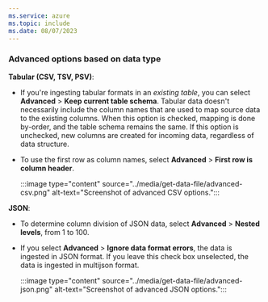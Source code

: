 ```yaml
---
ms.service: azure
ms.topic: include
ms.date: 08/07/2023
---
```

### Advanced options based on data type

**Tabular (CSV, TSV, PSV)**:

* If you're ingesting tabular formats in an *existing table*, you can select **Advanced** > **Keep current table schema**. Tabular data doesn't necessarily include the column names that are used to map source data to the existing columns. When this option is checked, mapping is done by-order, and the table schema remains the same. If this option is unchecked, new columns are created for incoming data, regardless of data structure.
* To use the first row as column names, select  **Advanced** > **First row is column header**.

    :::image type="content" source="../media/get-data-file/advanced-csv.png" alt-text="Screenshot of advanced CSV options.":::

**JSON**:

* To determine column division of JSON data, select **Advanced** > **Nested levels**, from 1 to 100. 
* If you select **Advanced** > **Ignore data format errors**, the data is ingested in JSON format. If you leave this check box unselected, the data is ingested in multijson format.

    :::image type="content" source="../media/get-data-file/advanced-json.png" alt-text="Screenshot of advanced JSON options.":::